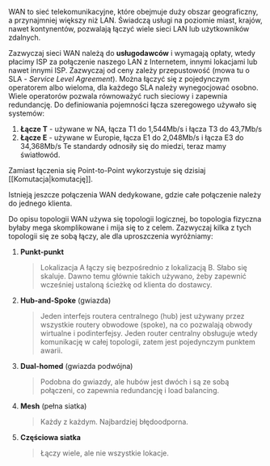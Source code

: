 WAN to sieć telekomunikacyjne, które obejmuje duży obszar geograficzny, a przynajmniej większy niż LAN. Świadczą usługi na poziomie miast, krajów, nawet kontynentów, pozwalają łączyć wiele sieci LAN lub użytkowników zdalnych.

Zazwyczaj sieci WAN należą do **usługodawców** i wymagają opłaty, wtedy płacimy ISP za połączenie naszego LAN z Internetem, innymi lokacjami lub nawet innymi ISP. Zazwyczaj od ceny zależy przepustowość (mowa tu o SLA - *Service Level Agreement*). Można łączyć się z pojedynczym operatorem albo wieloma, dla każdego SLA należy wynegocjować osobno. Wiele operatorów pozwala równoważyć ruch sieciowy i zapewnia redundancję. Do definiowania pojemności łącza szeregowego używało się systemów:
1. **Łącze T** - używane w NA, łącza T1 do 1,544Mb/s i łącza T3 do 43,7Mb/s
2. **Łącze E** - używane w Europie, łącza E1 do 2,048Mb/s i łącza E3 do 34,368Mb/s
Te standardy odnosiły się do miedzi, teraz mamy światłowód.

Zamiast łączenia się Point-to-Point wykorzystuje się dzisiaj [[Komutacja|komutację]].

Istnieją jeszcze połączenia WAN dedykowane, gdzie całe połączenie należy do jednego klienta.

Do opisu topologii WAN używa się topologii logicznej, bo topologia fizyczna byłaby mega skomplikowane i mija się to z celem. Zazwyczaj kilka z tych topologii się ze sobą łączy, ale dla uproszczenia wyróżniamy:
1. **Punkt-punkt**
   >Lokalizacja A łączy się bezpośrednio z lokalizacją B. Słabo się skaluje. Dawno temu głównie takich używano, żeby zapewnić wcześniej ustaloną ścieżkę od klienta do dostawcy. 
2. **Hub-and-Spoke** (gwiazda)
   >Jeden interfejs routera centralnego (hub) jest używany przez wszystkie routery obwodowe (spoke), na co pozwalają obwody wirtualne i podinterfejsy. Jeden router centralny obsługuje wtedy komunikację w całej topologii, zatem jest pojedynczym punktem awarii.
3. **Dual-homed** (gwiazda podwójna)
   >Podobna do gwiazdy, ale hubów jest dwóch i są ze sobą połączeni, co zapewnia redundancję i load balancing. 
4. **Mesh** (pełna siatka)
   >Każdy z każdym. Najbardziej błędoodporna.
5. **Częściowa siatka**
   >Łączy wiele, ale nie wszystkie lokacje.